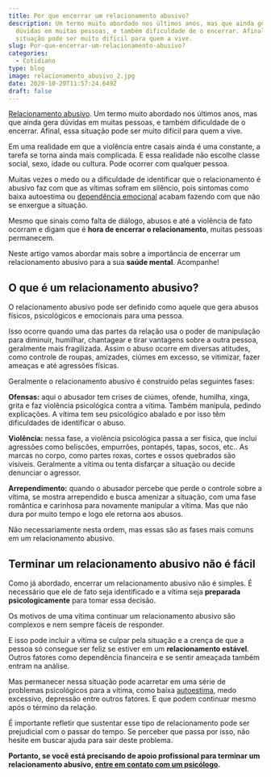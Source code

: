 ```yaml
---
title: Por que encerrar um relacionamento abusivo?
description: Um termo muito abordado nos últimos anos, mas que ainda gera
  dúvidas em muitas pessoas, e também dificuldade de o encerrar. Afinal, essa
  situação pode ser muito difícil para quem a vive.
slug: Por-que-encerrar-um-relacionamento-abusivo?
categories:
  - Cotidiano
type: blog
image: relacionamento_abusivo_2.jpg
date: 2020-10-20T11:57:24.649Z
draft: false
---
```










[Relacionamento abusivo](https://yuribusin.com.br/relacionamento-abusivo/). Um termo muito abordado nos últimos anos, mas que ainda gera dúvidas em muitas pessoas, e também dificuldade de o encerrar. Afinal, essa situação pode ser muito difícil para quem a vive.

Em uma realidade em que a violência entre casais ainda é uma constante, a tarefa se torna ainda mais complicada. E essa realidade não escolhe classe social, sexo, idade ou cultura. Pode ocorrer com qualquer pessoa.

Muitas vezes o medo ou a dificuldade de identificar que o relacionamento é abusivo faz com que as vítimas sofram em silêncio, pois sintomas como baixa autoestima ou [dependência emocional](https://yuribusin.com.br/dependencia-emocional/) acabam fazendo com que não se enxergue a situação.

Mesmo que sinais como falta de diálogo, abusos e até a violência de fato ocorram e digam que é **hora de encerrar o relacionamento**, muitas pessoas permanecem.

Neste artigo vamos abordar mais sobre a importância de encerrar um relacionamento abusivo para a sua **saúde mental**. Acompanhe!

## O que é um relacionamento abusivo?

O relacionamento abusivo pode ser definido como aquele que gera abusos físicos, psicológicos e emocionais para uma pessoa.

Isso ocorre quando uma das partes da relação usa o poder de manipulação para diminuir, humilhar, chantagear e tirar vantagens sobre a outra pessoa, geralmente mais fragilizada. Assim o abuso ocorre em diversas atitudes, como controle de roupas, amizades, ciúmes em excesso, se vitimizar, fazer ameaças e até agressões físicas.

Geralmente o relacionamento abusivo é construído pelas seguintes fases:

**Ofensas:** aqui o abusador tem crises de ciúmes, ofende, humilha, xinga, grita e faz violência psicológica contra a vítima. Também manipula, pedindo explicações. A vítima tem seu psicológico abalado e por isso têm dificuldades de identificar o abuso.

**Violência:** nessa fase, a violência psicológica passa a ser física, que inclui agressões como beliscões, empurrões, pontapés, tapas, socos, etc.. As marcas no corpo, como partes roxas, cortes e ossos quebrados são visíveis. Geralmente a vítima ou tenta disfarçar a situação ou decide denunciar o agressor.

**Arrependimento:** quando o abusador percebe que perde o controle sobre a vítima, se mostra arrependido e busca amenizar a situação, com uma fase romântica e carinhosa para novamente manipular a vítima. Mas que não dura por muito tempo e logo ele retorna aos abusos.

Não necessariamente nesta ordem, mas essas são as fases mais comuns em um relacionamento abusivo.

## Terminar um relacionamento abusivo não é fácil

Como já abordado, encerrar um relacionamento abusivo não é simples. É necessário que ele de fato seja identificado e a vítima seja **preparada psicologicamente** para tomar essa decisão.

Os motivos de uma vítima continuar um relacionamento abusivo são complexos e nem sempre fáceis de responder.

E isso pode incluir a vítima se culpar pela situação e a crença de que a pessoa só consegue ser feliz se estiver em um **relacionamento estável**. Outros fatores como dependência financeira e se sentir ameaçada também entram na análise.

Mas permanecer nessa situação pode acarretar em uma série de problemas psicológicos para a vítima, como baixa [autoestima](https://yuribusin.com.br/como-aumentar-a-autoestima/), medo excessivo, depressão entre outros fatores. E que podem continuar mesmo após o término da relação.

É importante refletir que sustentar esse tipo de relacionamento pode ser prejudicial com o passar do tempo. Se perceber que passa por isso, não hesite em buscar ajuda para sair deste problema.

**Portanto, se você está precisando de apoio profissional para terminar um relacionamento abusivo, [entre em contato com um psicólogo](https://yuribusin.com.br/contato/).**



